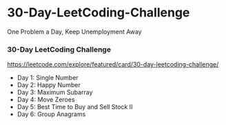 # 30-Day-LeetCoding-Challenge
One Problem a Day, Keep Unemployment Away

### 30-Day LeetCoding Challenge
https://leetcode.com/explore/featured/card/30-day-leetcoding-challenge/

- Day 1: Single Number
- Day 2: Happy Number
- Day 3: Maximum Subarray
- Day 4: Move Zeroes
- Day 5: Best Time to Buy and Sell Stock II
- Day 6: Group Anagrams